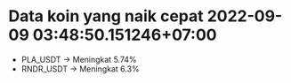 # Data koin yang naik cepat 2022-09-09 03:48:50.151246+07:00

* PLA_USDT -> Meningkat 5.74%
* RNDR_USDT -> Meningkat 6.3%
